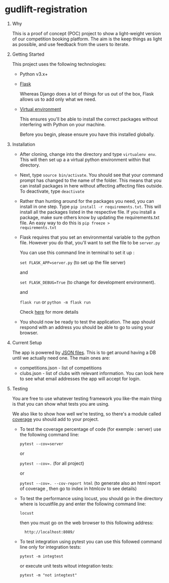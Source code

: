 # gudlift-registration

1. Why


    This is a proof of concept (POC) project to show a light-weight version of our competition booking platform. The aim is the keep things as light as possible, and use feedback from the users to iterate.

2. Getting Started

    This project uses the following technologies:

    * Python v3.x+

    * [Flask](https://flask.palletsprojects.com/en/1.1.x/)

        Whereas Django does a lot of things for us out of the box, Flask allows us to add only what we need. 
     

    * [Virtual environment](https://virtualenv.pypa.io/en/stable/installation.html)

        This ensures you'll be able to install the correct packages without interfering with Python on your machine.

        Before you begin, please ensure you have this installed globally. 


3. Installation

    - After cloning, change into the directory and type <code>virtualenv env</code>. This will then set up a a virtual python environment within that directory.

    - Next, type <code>source bin/activate</code>. You should see that your command prompt has changed to the name of the folder. This means that you can install packages in here without affecting affecting files outside. To deactivate, type <code>deactivate</code>

    - Rather than hunting around for the packages you need, you can install in one step. Type <code>pip install -r requirements.txt</code>. This will install all the packages listed in the respective file. If you install a package, make sure others know by updating the requirements.txt file. An easy way to do this is <code>pip freeze > requirements.txt</code>

    - Flask requires that you set an environmental variable to the python file. However you do that, you'll want to set the file to be <code>server.py</code>

        You can use this command line in terminal to set it up :

        ```set FLASK_APP=server.py``` (to set up the file server) 
        
        and  
        
        ```set FLASK_DEBUG=True``` (to change for development environment). 
        
        and 

        ```flask run``` or ```python -m flask run```

        Check [here](https://flask.palletsprojects.com/en/1.1.x/quickstart/#a-minimal-application) for more details

    - You should now be ready to test the application. The app should respond with an address you should be able to go to using your browser.

4. Current Setup 

    The app is powered by [JSON files](https://www.tutorialspoint.com/json/json_quick_guide.htm). This is to get around having a DB until we actually need one. The main ones are:
     
    * competitions.json - list of competitions
    * clubs.json - list of clubs with relevant information. You can look here to see what email addresses the app will accept for login.

5. Testing

    You are free to use whatever testing framework you like-the main thing is that you can show what tests you are using.

    We also like to show how well we're testing, so there's a module called 
    [coverage](https://coverage.readthedocs.io/en/coverage-5.1/) you should add to your project.

    - To test the coverage percentage of code (for exemple : server) use the following command line:

        ```pytest --cov=server``` 

        or 

        ```pytest --cov=.``` (for all project)

        or 

        ```pytest --cov=. --cov-report html``` (to generate also an html report of coverage , then go to index in htmlcov to see details)
    
    - To test the performance using locust, you should go in the directory where is locustfile.py and enter the following command line:

        ```locust```

        then you must go on the web browser to this following address:

            http://localhost:8089/
    
    - To test integration using pytest you can use this followed command line
        only for integration tests:

        ```pytest -m integtest```

        or execute unit tests witout integration tests:

        ```pytest -m "not integtest"```
